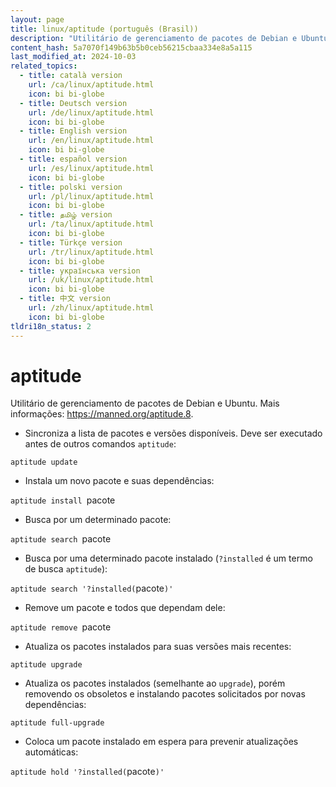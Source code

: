 ```yaml
---
layout: page
title: linux/aptitude (português (Brasil))
description: "Utilitário de gerenciamento de pacotes de Debian e Ubuntu."
content_hash: 5a7070f149b63b5b0ceb56215cbaa334e8a5a115
last_modified_at: 2024-10-03
related_topics:
  - title: català version
    url: /ca/linux/aptitude.html
    icon: bi bi-globe
  - title: Deutsch version
    url: /de/linux/aptitude.html
    icon: bi bi-globe
  - title: English version
    url: /en/linux/aptitude.html
    icon: bi bi-globe
  - title: español version
    url: /es/linux/aptitude.html
    icon: bi bi-globe
  - title: polski version
    url: /pl/linux/aptitude.html
    icon: bi bi-globe
  - title: தமிழ் version
    url: /ta/linux/aptitude.html
    icon: bi bi-globe
  - title: Türkçe version
    url: /tr/linux/aptitude.html
    icon: bi bi-globe
  - title: українська version
    url: /uk/linux/aptitude.html
    icon: bi bi-globe
  - title: 中文 version
    url: /zh/linux/aptitude.html
    icon: bi bi-globe
tldri18n_status: 2
---
```

# aptitude

Utilitário de gerenciamento de pacotes de Debian e Ubuntu.
Mais informações: <https://manned.org/aptitude.8>.

- Sincroniza a lista de pacotes e versões disponíveis. Deve ser executado antes de outros comandos `aptitude`:

`aptitude update`

- Instala um novo pacote e suas dependências:

`aptitude install `<span class="tldr-var badge badge-pill bg-dark-lm bg-white-dm text-white-lm text-dark-dm font-weight-bold">pacote</span>

- Busca por um determinado pacote:

`aptitude search `<span class="tldr-var badge badge-pill bg-dark-lm bg-white-dm text-white-lm text-dark-dm font-weight-bold">pacote</span>

- Busca por uma determinado pacote instalado (`?installed` é um termo de busca `aptitude`):

`aptitude search '?installed(`<span class="tldr-var badge badge-pill bg-dark-lm bg-white-dm text-white-lm text-dark-dm font-weight-bold">pacote</span>`)'`

- Remove um pacote e todos que dependam dele:

`aptitude remove `<span class="tldr-var badge badge-pill bg-dark-lm bg-white-dm text-white-lm text-dark-dm font-weight-bold">pacote</span>

- Atualiza os pacotes instalados para suas versões mais recentes:

`aptitude upgrade`

- Atualiza os pacotes instalados (semelhante ao `upgrade`), porém removendo os obsoletos e instalando pacotes solicitados por novas dependências:

`aptitude full-upgrade`

- Coloca um pacote instalado em espera para prevenir atualizações automáticas:

`aptitude hold '?installed(`<span class="tldr-var badge badge-pill bg-dark-lm bg-white-dm text-white-lm text-dark-dm font-weight-bold">pacote</span>`)'`
